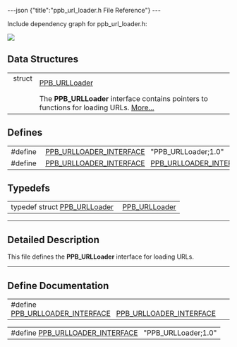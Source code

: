 ---json {"title":"ppb\_url\_loader.h File Reference"} ---

Include dependency graph for ppb\_url\_loader.h:

![](/docs/native-client/pepper_beta/c/ppb__url__loader_8h__incl.png)

Data Structures
---------------

<table><tbody><tr class="odd"><td style="text-align: right;">struct  </td><td><a href="/docs/native-client/pepper_beta/c/struct_p_p_b___u_r_l_loader__1__0/" class="el">PPB_URLLoader</a></td></tr><tr class="even"><td style="text-align: right;"> </td><td>The <strong>PPB_URLLoader</strong> interface contains pointers to functions for loading URLs. <a href="/docs/native-client/pepper_beta/c/struct_p_p_b___u_r_l_loader__1__0#details">More...</a><br />
</td></tr></tbody></table>

Defines
-------

<table><tbody><tr class="odd"><td style="text-align: right;">#define </td><td><a href="/docs/native-client/pepper_beta/c/ppb__url__loader_8h#adebf43440c53ea088f68ae376a7c7bbb" class="el">PPB_URLLOADER_INTERFACE</a>   "PPB_URLLoader;1.0"</td></tr><tr class="even"><td style="text-align: right;">#define </td><td><a href="/docs/native-client/pepper_beta/c/ppb__url__loader_8h#ae1fa8c5cdfccb7ea67e184b1e5e1009e" class="el">PPB_URLLOADER_INTERFACE</a>   <a href="/docs/native-client/pepper_beta/c/ppb__url__loader_8h#adebf43440c53ea088f68ae376a7c7bbb" class="el">PPB_URLLOADER_INTERFACE</a></td></tr></tbody></table>

Typedefs
--------

<table><tbody><tr class="odd"><td style="text-align: right;">typedef struct <a href="/docs/native-client/pepper_beta/c/struct_p_p_b___u_r_l_loader__1__0/" class="el">PPB_URLLoader</a> </td><td><a href="/docs/native-client/pepper_beta/c/group___interfaces#ga307f562a9e41991de7c80b75cd7f379c" class="el">PPB_URLLoader</a></td></tr></tbody></table>

------------------------------------------------------------------------

<span id="details" class="anchor" style="margin: 0;"></span>

Detailed Description
--------------------

This file defines the **PPB\_URLLoader** interface for loading URLs.

------------------------------------------------------------------------

Define Documentation
--------------------

<span id="ae1fa8c5cdfccb7ea67e184b1e5e1009e" class="anchor" style="margin: 0;"></span>

<table><tbody><tr class="odd"><td>#define <a href="/docs/native-client/pepper_beta/c/ppb__url__loader_8h#ae1fa8c5cdfccb7ea67e184b1e5e1009e" class="el">PPB_URLLOADER_INTERFACE</a>   <a href="/docs/native-client/pepper_beta/c/ppb__url__loader_8h#adebf43440c53ea088f68ae376a7c7bbb" class="el">PPB_URLLOADER_INTERFACE</a></td></tr></tbody></table>

<span id="adebf43440c53ea088f68ae376a7c7bbb" class="anchor" style="margin: 0;"></span>

<table><tbody><tr class="odd"><td>#define <a href="/docs/native-client/pepper_beta/c/ppb__url__loader_8h#adebf43440c53ea088f68ae376a7c7bbb" class="el">PPB_URLLOADER_INTERFACE</a>   "PPB_URLLoader;1.0"</td></tr></tbody></table>
